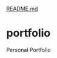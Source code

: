[README.md](https://github.com/user-attachments/files/22041488/README.md)
# portfolio
Personal Portfolio
